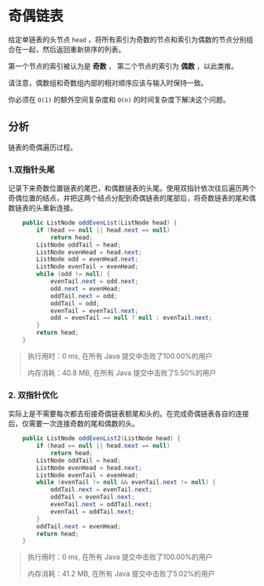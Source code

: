 # 奇偶链表

给定单链表的头节点 `head` ，将所有索引为奇数的节点和索引为偶数的节点分别组合在一起，然后返回重新排序的列表。

第一个节点的索引被认为是 **奇数** ， 第二个节点的索引为 **偶数** ，以此类推。

请注意，偶数组和奇数组内部的相对顺序应该与输入时保持一致。

你必须在 `O(1)` 的额外空间复杂度和 `O(n)` 的时间复杂度下解决这个问题。

## 分析

链表的奇偶遍历过程。

### 1.双指针头尾

记录下来奇数位置链表的尾巴，和偶数链表的头尾。使用双指针依次往后遍历两个奇偶位置的结点，并把这两个结点分配到奇偶链表的尾部后，将奇数链表的尾和偶数链表的头重新连接。

```java
    public ListNode oddEvenList(ListNode head) {
        if (head == null || head.next == null)
            return head;
        ListNode oddTail = head;
        ListNode evenHead = head.next;
        ListNode odd = evenHead.next;
        ListNode evenTail = evenHead;
        while (odd != null) {
            evenTail.next = odd.next;
            odd.next = evenHead;
            oddTail.next = odd;
            oddTail = odd;
            evenTail = evenTail.next;
            odd = evenTail == null ? null : evenTail.next;
        }
        return head;
    }
```

> 执行用时：0 ms, 在所有 Java 提交中击败了100.00%的用户
>
> 内存消耗：40.8 MB, 在所有 Java 提交中击败了5.50%的用户

### 2. 双指针优化

实际上是不需要每次都去衔接奇偶链表额尾和头的。在完成奇偶链表各自的连接后，仅需要一次连接奇数的尾和偶数的头。

```java
    public ListNode oddEvenList2(ListNode head) {
        if (head == null || head.next == null)
            return head;
        ListNode oddTail = head;
        ListNode evenHead = head.next;
        ListNode evenTail = evenHead;
        while (evenTail != null && evenTail.next != null) {
            oddTail.next = evenTail.next;
            oddTail = evenTail.next;
            evenTail.next = oddTail.next;
            evenTail = oddTail.next;
        }
        oddTail.next = evenHead;
        return head;
    }
```

> 执行用时：0 ms, 在所有 Java 提交中击败了100.00%的用户
>
> 内存消耗：41.2 MB, 在所有 Java 提交中击败了5.02%的用户
